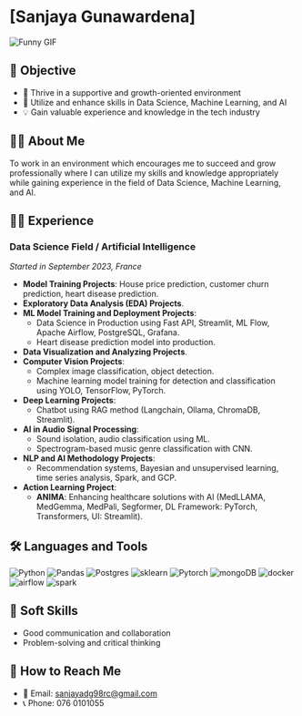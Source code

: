 
# [Sanjaya Gunawardena]

![Funny GIF](https://media1.tenor.com/m/X3jJ_r78JlcAAAAC/bobs-burger-tina-belcher.gif)

## 🌟 Objective
- 🌱 Thrive in a supportive and growth-oriented environment
- 🧠 Utilize and enhance skills in Data Science, Machine Learning, and AI
- 💡 Gain valuable experience and knowledge in the tech industry

## 👨‍💻 About Me
To work in an environment which encourages me to succeed and grow professionally where I can utilize my skills and knowledge appropriately while gaining experience in the field of Data Science, Machine Learning, and AI.

## 🧑‍🏫 Experience

### Data Science Field / Artificial Intelligence
_Started in September 2023, France_

- **Model Training Projects**: House price prediction, customer churn prediction, heart disease prediction.
- **Exploratory Data Analysis (EDA) Projects**.
- **ML Model Training and Deployment Projects**: 
  - Data Science in Production using Fast API, Streamlit, ML Flow, Apache Airflow, PostgreSQL, Grafana.
  - Heart disease prediction model into production.
- **Data Visualization and Analyzing Projects**.
- **Computer Vision Projects**: 
  - Complex image classification, object detection.
  - Machine learning model training for detection and classification using YOLO, TensorFlow, PyTorch.
- **Deep Learning Projects**: 
  - Chatbot using RAG method (Langchain, Ollama, ChromaDB, Streamlit).
- **AI in Audio Signal Processing**:
  - Sound isolation, audio classification using ML.
  - Spectrogram-based music genre classification with CNN.
- **NLP and AI Methodology Projects**: 
  - Recommendation systems, Bayesian and unsupervised learning, time series analysis, Spark, and GCP.
- **Action Learning Project**:
  - **ANIMA**: Enhancing healthcare solutions with AI (MedLLAMA, MedGemma, MedPali, Segformer, DL Framework: PyTorch, Transformers, UI: Streamlit).


## 🛠️ Languages and Tools

![Python](https://img.shields.io/badge/Python-3776AB?logo=python&logoColor=white)
![Pandas](https://img.shields.io/badge/Pandas-150458?logo=pandas&logoColor=white)
![Postgres](https://img.shields.io/badge/Postgres-4169E1?logo=postgresql&logoColor=white)
![sklearn](https://img.shields.io/badge/sklearn-F7931E?logo=scikit-learn&logoColor=white)
![Pytorch](https://img.shields.io/badge/Pytorch-EE4C2C?logo=pytorch&logoColor=white)
![mongoDB](https://img.shields.io/badge/mongoDB-47A248?logo=mongodb&logoColor=white)
![docker](https://img.shields.io/badge/docker-2496ED?logo=docker&logoColor=white)
![airflow](https://img.shields.io/badge/airflow-017CEE?logo=apache-airflow&logoColor=white)
![spark](https://img.shields.io/badge/spark-E25A1C?logo=apache-spark&logoColor=white)


## 🌱 Soft Skills
- Good communication and collaboration
- Problem-solving and critical thinking

## 📲 How to Reach Me

- 📧 Email: sanjayadg98rc@gmail.com
- 📞 Phone: 076 0101055
